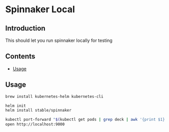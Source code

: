 # Spinnaker Local

## Introduction

This should let you run spinnaker locally for testing

## Contents

- [Usage](#usage)

## Usage

```bash
brew install kubernetes-helm kubernetes-cli

helm init
helm install stable/spinnaker

kubectl port-forward "$(kubectl get pods | grep deck | awk '{print $1}')" 9000
open http://localhost:9000
```
